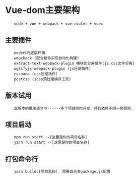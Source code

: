 # Vue-dom主要架构
        node + vue + webpack + vue-router + vuex

## 主要插件

        node作为底层环境
        wepckack (配合插件实现自动化构建)
        extract-text-webpack-plugin 模块化分离插件(js.css文件分离)
        uglifyjs-webpack-plugin (js压缩插件)
        cssnano (css压缩插件)
        postcss (scss预处理编译工具)

## 版本试用
        此版本的框架适合与------多个项目同时开发，并且依赖于同一套框架.

## 项目启动
        npm run start --[这里是你的项目名称]
        yarn run start --[这里是你的项目名称]


## 打包命令行
        yarn build:[项目名称]  需要自己去package.js配置